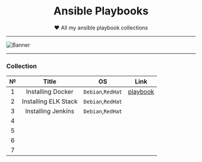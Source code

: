 <div align="center">

# Ansible Playbooks
  
❤ All my ansible playbook collections
  
</div>
  
---
  
![Banner](https://www.ansible.com/hubfs/social-suggested-images/www.ansible.comhubfsImagesRed-Hat-Ansible_OG_1200x630.png)
  
---
  
### Collection

|   №   |        Title         |        OS         |                  Link                   |
| :---: | :------------------: | :---------------: | :-------------------------------------: |
|   1   |  Installing Docker   | `Debian`,`RedHat` | [playbook](./docker/install-docker.yml) |
|   2   | Installing ELK Stack | `Debian`,`RedHat` |                                         |
|   3   |  Installing Jenkins  | `Debian`,`RedHat` |                                         |
|   4   |                      |                   |                                         |
|   5   |                      |                   |                                         |
|   6   |                      |                   |                                         |
|   7   |                      |                   |                                         |
